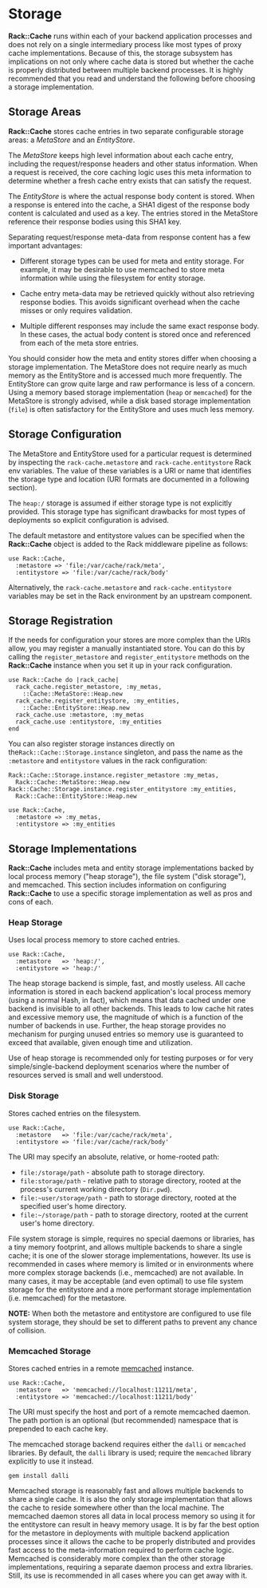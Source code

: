 Storage
=======

__Rack::Cache__ runs within each of your backend application processes and does not
rely on a single intermediary process like most types of proxy cache
implementations. Because of this, the storage subsystem has implications on not
only where cache data is stored but whether the cache is properly distributed
between multiple backend processes. It is highly recommended that you read and
understand the following before choosing a storage implementation.

Storage Areas
-------------

__Rack::Cache__ stores cache entries in two separate configurable storage
areas: a _MetaStore_ and an _EntityStore_.

The _MetaStore_ keeps high level information about each cache entry, including
the request/response headers and other status information. When a request is
received, the core caching logic uses this meta information to determine whether
a fresh cache entry exists that can satisfy the request.

The _EntityStore_ is where the actual response body content is stored. When a
response is entered into the cache, a SHA1 digest of the response body content
is calculated and used as a key. The entries stored in the MetaStore reference
their response bodies using this SHA1 key.

Separating request/response meta-data from response content has a few important
advantages:

  * Different storage types can be used for meta and entity storage. For
    example, it may be desirable to use memcached to store meta information
    while using the filesystem for entity storage.

  * Cache entry meta-data may be retrieved quickly without also retrieving
    response bodies. This avoids significant overhead when the cache misses
    or only requires validation.

  * Multiple different responses may include the same exact response body. In
    these cases, the actual body content is stored once and referenced from
    each of the meta store entries.

You should consider how the meta and entity stores differ when choosing a storage
implementation. The MetaStore does not require nearly as much memory as the
EntityStore and is accessed much more frequently. The EntityStore can grow quite
large and raw performance is less of a concern. Using a memory based storage
implementation (`heap` or `memcached`) for the MetaStore is strongly advised,
while a disk based storage implementation (`file`) is often satisfactory for
the EntityStore and uses much less memory.

Storage Configuration
---------------------

The MetaStore and EntityStore used for a particular request is determined by
inspecting the `rack-cache.metastore` and `rack-cache.entitystore` Rack env
variables. The value of these variables is a URI or name that identifies the 
storage type and location (URI formats are documented in a following section).

The `heap:/` storage is assumed if either storage type is not explicitly
provided. This storage type has significant drawbacks for most types of
deployments so explicit configuration is advised.

The default metastore and entitystore values can be specified when the
__Rack::Cache__ object is added to the Rack middleware pipeline as follows:

    use Rack::Cache,
      :metastore => 'file:/var/cache/rack/meta',
      :entitystore => 'file:/var/cache/rack/body'

Alternatively, the `rack-cache.metastore` and `rack-cache.entitystore`
variables may be set in the Rack environment by an upstream component.

Storage Registration
--------------------

If the needs for configuration your stores are more complex than the URIs allow,
you may register a manually instantiated store.  You can do this by calling the
`register_metastore` and `register_entitystore` methods on the __Rack::Cache__ 
instance when you set it up in your rack configuration.

    use Rack::Cache do |rack_cache|
      rack_cache.register_metastore, :my_metas,
        ::Cache::MetaStore::Heap.new
      rack_cache.register_entitystore, :my_entities,
        ::Cache::EntityStore::Heap.new
      rack_cache.use :metastore, :my_metas
      rack_cache.use :entitystore, :my_entities
    end

You can also register storage instances directly on the`Rack::Cache::Storage.instance` 
singleton, and pass the name as the `:metastore` and `entitystore` values in the rack 
configuration: 

    Rack::Cache::Storage.instance.register_metastore :my_metas,
      Rack::Cache::MetaStore::Heap.new
    Rack::Cache::Storage.instance.register_entitystore :my_entities,
      Rack::Cache::EntityStore::Heap.new

    use Rack::Cache,
      :metastore => :my_metas,
      :entitystore => :my_entities


Storage Implementations
-----------------------

__Rack::Cache__ includes meta and entity storage implementations backed by local
process memory ("heap storage"), the file system ("disk storage"), and
memcached. This section includes information on configuring __Rack::Cache__ to
use a specific storage implementation as well as pros and cons of each.

### Heap Storage

Uses local process memory to store cached entries.

    use Rack::Cache,
      :metastore   => 'heap:/',
      :entitystore => 'heap:/'

The heap storage backend is simple, fast, and mostly useless. All cache
information is stored in each backend application's local process memory (using
a normal Hash, in fact), which means that data cached under one backend is
invisible to all other backends. This leads to low cache hit rates and excessive
memory use, the magnitude of which is a function of the number of backends in
use. Further, the heap storage provides no mechanism for purging unused entries
so memory use is guaranteed to exceed that available, given enough time and
utilization.

Use of heap storage is recommended only for testing purposes or for very
simple/single-backend deployment scenarios where the number of resources served
is small and well understood.

### Disk Storage

Stores cached entries on the filesystem.

    use Rack::Cache,
      :metastore   => 'file:/var/cache/rack/meta',
      :entitystore => 'file:/var/cache/rack/body'

The URI may specify an absolute, relative, or home-rooted path:

  * `file:/storage/path` - absolute path to storage directory.
  * `file:storage/path` - relative path to storage directory, rooted at the
    process's current working directory (`Dir.pwd`).
  * `file:~user/storage/path` - path to storage directory, rooted at the
    specified user's home directory.
  * `file:~/storage/path` - path to storage directory, rooted at the current
    user's home directory.

File system storage is simple, requires no special daemons or libraries, has a
tiny memory footprint, and allows multiple backends to share a single cache; it
is one of the slower storage implementations, however. Its use is recommended in
cases where memory is limited or in environments where more complex storage
backends (i.e., memcached) are not available. In many cases, it may be
acceptable (and even optimal) to use file system storage for the entitystore and
a more performant storage implementation (i.e. memcached) for the metastore.

__NOTE:__ When both the metastore and entitystore are configured to use file
system storage, they should be set to different paths to prevent any chance of
collision.

### Memcached Storage

Stores cached entries in a remote [memcached](http://www.danga.com/memcached/)
instance.

    use Rack::Cache,
      :metastore   => 'memcached://localhost:11211/meta',
      :entitystore => 'memcached://localhost:11211/body'

The URI must specify the host and port of a remote memcached daemon. The path
portion is an optional (but recommended) namespace that is prepended to each
cache key.

The memcached storage backend requires either the `dalli` or `memcached`
libraries. By default, the `dalli` library is used; require the `memcached`
library explicitly to use it instead.

    gem install dalli

Memcached storage is reasonably fast and allows multiple backends to share a
single cache. It is also the only storage implementation that allows the cache
to reside somewhere other than the local machine. The memcached daemon stores
all data in local process memory so using it for the entitystore can result in
heavy memory usage. It is by far the best option for the metastore in
deployments with multiple backend application processes since it allows the
cache to be properly distributed and provides fast access to the
meta-information required to perform cache logic. Memcached is considerably more
complex than the other storage implementations, requiring a separate daemon
process and extra libraries. Still, its use is recommended in all cases where
you can get away with it.

[e]: http://blog.evanweaver.com/files/doc/fauna/memcached/files/README.html
[f]: http://blog.evanweaver.com/articles/2008/01/21/b-the-fastest-u-can-b-memcached/
[l]: http://tangent.org/552/libmemcached.html
